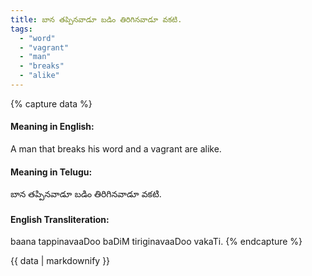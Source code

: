 ```yaml
---
title: బాన తప్పినవాడూ బడిం తిరిగినవాడూ వకటి.
tags:
  - "word"
  - "vagrant"
  - "man"
  - "breaks"
  - "alike"
---
```


{% capture data %}
#### Meaning in English:
A man that breaks his word and a vagrant are alike.

#### Meaning in Telugu:
బాన తప్పినవాడూ బడిం తిరిగినవాడూ వకటి.

#### English Transliteration:
baana tappinavaaDoo baDiM tiriginavaaDoo vakaTi.
{% endcapture %}

{{ data | markdownify }}

